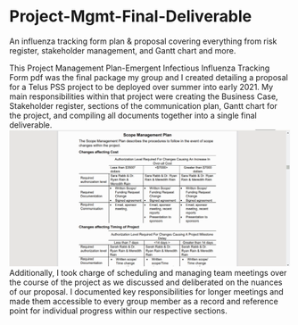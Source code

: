 # Project-Mgmt-Final-Deliverable
An influenza tracking form plan &amp; proposal covering everything from risk register, stakeholder management, and Gantt chart and more.

This Project Management Plan-Emergent Infectious Influenza Tracking Form pdf was the final package my group and I created detailing a proposal for a Telus PSS project to be deployed over summer into early 2021. My main responsibilities within that project were creating the Business Case, Stakeholder register, sections of the communication plan, Gantt chart for the project, and compiling all documents together into a single final deliverable. 
<img src ="ProjmngmtProject.gif" width = 1920>
Additionally, I took charge of scheduling and managing team meetings over the course of the project as we discussed and deliberated on the nuances of our proposal. I documented key responsibilities for longer meetings and made them accessible to every group member as a record and reference point for individual progress within our respective sections.
